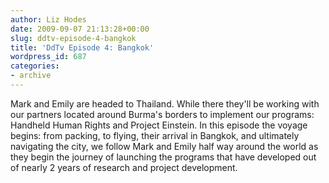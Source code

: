 ```yaml
---
author: Liz Hodes
date: 2009-09-07 21:13:28+00:00
slug: ddtv-episode-4-bangkok
title: 'DdTv Episode 4: Bangkok'
wordpress_id: 687
categories:
- archive
---
```




Mark and Emily are headed to Thailand. While there they'll be working with our partners located around Burma's borders to implement our programs: Handheld Human Rights and Project Einstein. In this episode the voyage begins: from packing, to flying, their arrival in Bangkok, and ultimately navigating the city, we follow Mark and Emily half way around the world as they begin the journey of launching the programs that have developed out of nearly 2 years of research and project development.
